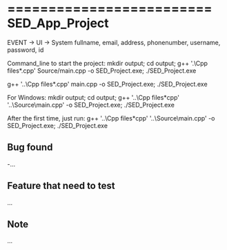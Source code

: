 =========================
SED_App_Project
=========================

EVENT -> UI -> System
fullname, email, address, phonenumber, username, password, id

Command_line to start the project:
mkdir output; cd output;
g++ '.\Cpp files\*.cpp' Source/main.cpp -o SED_Project.exe; ./SED_Project.exe

g++ '..\Cpp files\*.cpp' main.cpp -o SED_Project.exe; ./SED_Project.exe

For Windows:
mkdir output; cd output; g++ '..\Cpp files\*cpp' '..\Source\main.cpp' -o SED_Project.exe; ./SED_Project.exe

After the first time, just run:
g++ '..\Cpp files\*cpp' '..\Source\main.cpp' -o SED_Project.exe; ./SED_Project.exe

Bug found
-

-...

Feature that need to test
-

...

Note
-

...
